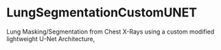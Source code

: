# LungSegmentationCustomUNET
Lung Masking/Segmentation from Chest X-Rays using a custom modified lightweight U-Net Architecture,
